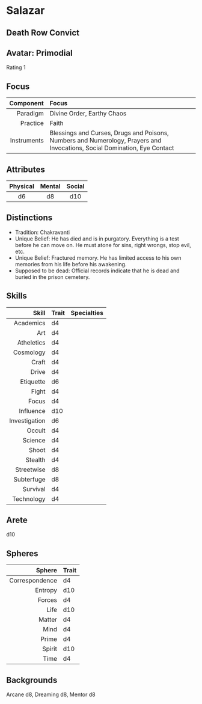 # Salazar

## Death Row Convict

## Avatar: Primodial 
  
  Rating 1 

## Focus

  Component   | Focus
  -----------:|:------
  Paradigm    | Divine Order, Earthy Chaos
  Practice    | Faith
  Instruments | Blessings and Curses, Drugs and Poisons, Numbers and Numerology, Prayers and Invocations, Social Domination, Eye Contact

## Attributes

  Physical | Mental | Social
  :-------:|:------:|:-----:
  d6       | d8 		| d10
 
## Distinctions

  * Tradition: Chakravanti
  * Unique Belief: He has died and is in purgatory. Everything is a test before he can move on. He must atone for sins, right wrongs, stop evil, etc. 
  * Unique Belief: Fractured memory. He has limited access to his own memories from his life before his awakening.
  * Supposed to be dead: Official records indicate that he is dead and buried in the prison cemetery.

## Skills

  Skill 			| Trait | Specialties
  --------------:|:------|:------------
  Academics 		| d4	  |
  Art 				  | d4	  |
  Atheletics 		| d4	  |
  Cosmology 		| d4	  |
  Craft 			  | d4	  |
  Drive 			  | d4	  |
  Etiquette 		| d6	  |
  Fight 			  | d4	  |
  Focus 			  | d4	  |
  Influence 		| d10	  |
  Investigation | d6	  |
  Occult  			| d4	  |
  Science  		  | d4	  |
  Shoot  			  | d4	  |
  Stealth  		  | d4	  |
  Streetwise  	| d8	  |
  Subterfuge  	| d8	  |
  Survival  		| d4	  |
  Technology 		| d4	  |

## Arete

  d10

## Spheres

  Sphere 			   | Trait 
  --------------:|:------
  Correspondence | d4	  
  Entropy 			 | d10	  
  Forces 			   | d4	  
  Life 				   | d10	  
  Matter 			   | d4	  
  Mind 				   | d4	  
  Prime 			   | d4	  
  Spirit 			   | d10	  
  Time 				   | d4	  

## Backgrounds

  Arcane d8, Dreaming d8, Mentor d8
